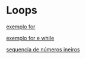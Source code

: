 # Loops


[exemplo for](./exemploFor.py)

[exemplo for e while](./exemplos_for_e_while.py)

[sequencia de números ineiros](./numeros_gabi.py)